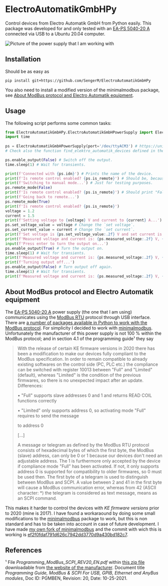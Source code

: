 # ElectroAutomatikGmbHPy

Control devices from Electro Automatik GmbH from Python easily. This package was developed for and only tested with an [EA-PS 5040-20 A](https://elektroautomatik.com/shop/en/products/programmable-dc-laboratory-power-supplies/dc-laboratory-power-supplies/series-ps-5000-br-160-up-to-640-w/705/laboratory-power-supply-0..40v/0..20a/320w) connected via USB to a Ubuntu 20.04 computer. 

![Picture of the power supply that I am working with](https://elektroautomatik.com/shop/media/image/44/da/7b/ps5000a.jpg)

## Installation

Should be as easy as 
```
pip install git+https://github.com/SengerM/ElectroAutomatikGmbHPy
```

You also need to install a modified version of the minimalmodbus package, see [About ModBus protocol and Electro Automatik equipment](#about-modbus-protocol-and-electro-automatik-equipment).

## Usage

The following script performs some common tasks:

```Python
from ElectroAutomatikGmbHPy.ElectroAutomatikGmbHPowerSupply import ElectroAutomatikGmbHPowerSupply
import time
	
ps = ElectroAutomatikGmbHPowerSupply(port='/dev/ttyACM3') # https://unix.stackexchange.com/a/144735/317682
# Check also the function find_elektro_automatik_devices defined in the __init__.py file to automatize the port-finding.

ps.enable_output(False) # Switch off the output.
time.sleep(1) # Wait for transients.

print(f'Connected with {ps.idn}') # Prints the name of the device.
print(f'Is remote control enabled? {ps.is_remote}') # Should be, because it is automatically changed to remote when the connection is open.
print(f'Switching to manual mode...') # Just for testing purposes.
ps.remote_mode(False)
print(f'Is remote control enabled? {ps.is_remote}') # Should print "False".
print(f'Going back to remote...')
ps.remote_mode(True)
print(f'Is remote control enabled? {ps.is_remote}')
voltage = 1.2
current = 1.5
print(f'Setting voltage to {voltage} V and current to {current} A...')
ps.set_voltage_value = voltage # Change the `set voltage`.
ps.set_current_value = current # Change the `set current`.
print(f'Set voltage is {ps.set_voltage_value:.2f} V and set current is {ps.set_current_value:.2f} A.') # Should print the values just set.
print(f'Measured voltage and current is: {ps.measured_voltage:.2f} V, {ps.measured_current:.2f} A, output is {ps.output}.') # Should print 0 because the output is off.
input(f'Press enter to turn the output on...')
ps.enable_output(True) # Turn the output on.
time.sleep(1) # Wait for transients.
print(f'Measured voltage and current is: {ps.measured_voltage:.2f} V, {ps.measured_current:.2f} A, output is {ps.output}.') # Should print some values.
print(f'Turning output off...')
ps.enable_output(False) # Turn output off again.
time.sleep(1) # Wait for transients.
print(f'Measured voltage and current is: {ps.measured_voltage:.2f} V, {ps.measured_current:.2f} A, output is {ps.output}.') # Should print 0.
```

## About ModBus protocol and Electro Automatik equipment

The [EA-PS 5040-20 A](https://elektroautomatik.com/shop/en/products/programmable-dc-laboratory-power-supplies/dc-laboratory-power-supplies/series-ps-5000-br-160-up-to-640-w/705/laboratory-power-supply-0..40v/0..20a/320w) power supply (the one that I am using) communicates using the [ModBus RTU](https://en.wikipedia.org/wiki/Modbus#Modbus_RTU_frame_format_(primarily_used_on_asynchronous_serial_data_lines_like_RS-485/EIA-485)) protocol through USB interface. There are [a number of packages available in Python to work with the ModBus protocol](https://stackoverflow.com/questions/17081442/python-modbus-library). For simplicity I decided to work with [minimalmodbus](https://pypi.org/project/minimalmodbus/). Unfortunately the manufacturer of this power supply is not 100 % within the ModBus protocol; and in section 4.1 of the programming guide¹ they say

> With the release of certain KE firmware versions in 2020 there has been a modification to make our devices fully compliant to the ModBus specification. In order to remain compatible to already existing softwares on the control side (PC, PLC etc.) the compliance can be switched with register 10013 between "Full" and "Limited" (default), whereas "Limited" is the condition of the previous
firmwares, so there is no unexpected impact after an update. Differences:
> 
> • "Full" supports slave addresses 0 and 1 and returns READ COIL functions correctly
> 
> • "Limited" only supports address 0, so activating mode "Full" requires to send the message
> 
> to address 0
> 
> [...]
> 
> A message or telegram as defined by the ModBus RTU protocol consists of hexadecimal bytes of which the first byte, the ModBus (slave) address, can only be 0 or 1 because our devices don't need an adjustable address. The 1 is furthermore only accepted by the device if compliance mode "Full" has been activated. If not, it only supports address 0 is supported for compatibility to older firmwares, so 0 must be used then. The first byte of a telegram is used to distinguish between ModBus and SCPI. A value between 2 and 41 in the first byte will cause a ModBus communication error, whereas from 42 (ASCII character: *) the telegram is considered as text message, means as an SCPI command.

This makes it harder to control the devices with *KE firmware versions* prior to 2020 (mine is 2017). I have found a workaraound by doing some small modifications to the [minimalmodbus](https://pypi.org/project/minimalmodbus/) package to work, but this is non standard and has to be taken into account in case of future development. I have made [my own fork of minimalmodbus](https://github.com/SengerM/minimalmodbus) and the commit with wich this is working is [ef2f0fdaf791d626c7942dd3770d9a430bd182c7](https://github.com/SengerM/minimalmodbus/tree/ef2f0fdaf791d626c7942dd3770d9a430bd182c7).

## References

¹ File *Programming_ModBus_SCPI_REV20_EN.pdf* within [this zip file](https://elektroautomatik.com/shop/media/archive/41/cb/55/Programming_Guide_USB_IF-AB-XX_de_en.zip) downloadable from [the website of the manufacturer](https://elektroautomatik.com/shop/en/products/programmable-dc-laboratory-power-supplies/dc-laboratory-power-supplies/series-ps-5000-br-160-up-to-640-w/705/laboratory-power-supply-0..40v/0..20a/320w). Document title *Programming Guide, ModBus & SCPI For USB, GPIB, Ethernet and AnyBus modules*, Doc ID: PGMBEN, Revision: 20, Date: 10-25-2021.
